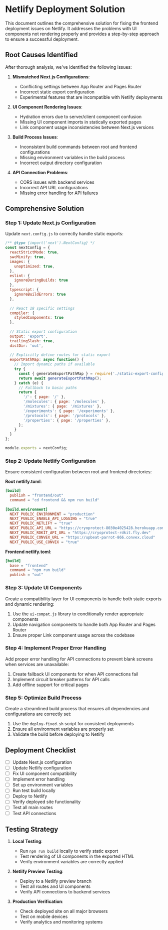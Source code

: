 # Netlify Deployment Solution

This document outlines the comprehensive solution for fixing the frontend deployment issues on Netlify. It addresses the problems with UI components not rendering properly and provides a step-by-step approach to ensure a successful deployment.

## Root Causes Identified

After thorough analysis, we've identified the following issues:

1. **Mismatched Next.js Configurations**: 
   - Conflicting settings between App Router and Pages Router
   - Incorrect static export configuration
   - Experimental features that are incompatible with Netlify deployments

2. **UI Component Rendering Issues**:
   - Hydration errors due to server/client component confusion
   - Missing UI component imports in statically exported pages
   - Link component usage inconsistencies between Next.js versions

3. **Build Process Issues**:
   - Inconsistent build commands between root and frontend configurations
   - Missing environment variables in the build process
   - Incorrect output directory configuration

4. **API Connection Problems**:
   - CORS issues with backend services
   - Incorrect API URL configurations
   - Missing error handling for API failures

## Comprehensive Solution

### Step 1: Update Next.js Configuration

Update `next.config.js` to correctly handle static exports:

```js
/** @type {import('next').NextConfig} */
const nextConfig = {
  reactStrictMode: true,
  swcMinify: true,
  images: {
    unoptimized: true,
  },
  eslint: {
    ignoreDuringBuilds: true
  },
  typescript: {
    ignoreBuildErrors: true
  },
  
  // React 18 specific settings
  compiler: {
    styledComponents: true
  },
  
  // Static export configuration
  output: 'export',
  trailingSlash: true,
  distDir: 'out',
  
  // Explicitly define routes for static export
  exportPathMap: async function() {
    // Import dynamic paths if available
    try {
      const { generateExportPathMap } = require('./static-export-config');
      return await generateExportPathMap();
    } catch (e) {
      // Fallback to basic paths
      return {
        '/': { page: '/' },
        '/molecules': { page: '/molecules' },
        '/mixtures': { page: '/mixtures' },
        '/experiments': { page: '/experiments' },
        '/protocols': { page: '/protocols' },
        '/properties': { page: '/properties' },
      };
    }
  }
};

module.exports = nextConfig;
```

### Step 2: Update Netlify Configuration

Ensure consistent configuration between root and frontend directories:

**Root netlify.toml**:
```toml
[build]
  publish = "frontend/out"
  command = "cd frontend && npm run build"
  
[build.environment]
  NEXT_PUBLIC_ENVIRONMENT = "production"
  NEXT_PUBLIC_ENABLE_API_LOGGING = "true"
  NEXT_PUBLIC_NETLIFY = "true"
  NEXT_PUBLIC_API_URL = "https://cryoprotect-8030e4025428.herokuapp.com/v1"
  NEXT_PUBLIC_RDKIT_API_URL = "https://cryoprotect-rdkit.fly.dev"
  NEXT_PUBLIC_CONVEX_URL = "https://upbeat-parrot-866.convex.cloud"
  NEXT_PUBLIC_USE_CONVEX = "true"
```

**Frontend netlify.toml**:
```toml
[build]
  base = "frontend"
  command = "npm run build"
  publish = "out"
```

### Step 3: Update UI Components

Create a compatibility layer for UI components to handle both static exports and dynamic rendering:

1. Use the `ui-compat.js` library to conditionally render appropriate components
2. Update navigation components to handle both App Router and Pages Router
3. Ensure proper Link component usage across the codebase

### Step 4: Implement Proper Error Handling

Add proper error handling for API connections to prevent blank screens when services are unavailable:

1. Create fallback UI components for when API connections fail
2. Implement circuit breaker patterns for API calls
3. Add offline support for critical pages

### Step 5: Optimize Build Process

Create a streamlined build process that ensures all dependencies and configurations are correctly set:

1. Use the `deploy-fixed.sh` script for consistent deployments
2. Ensure all environment variables are properly set
3. Validate the build before deploying to Netlify

## Deployment Checklist

- [ ] Update Next.js configuration
- [ ] Update Netlify configuration
- [ ] Fix UI component compatibility
- [ ] Implement error handling
- [ ] Set up environment variables
- [ ] Run test build locally
- [ ] Deploy to Netlify
- [ ] Verify deployed site functionality
- [ ] Test all main routes
- [ ] Test API connections

## Testing Strategy

1. **Local Testing**: 
   - Run `npm run build` locally to verify static export
   - Test rendering of UI components in the exported HTML
   - Verify environment variables are correctly applied

2. **Netlify Preview Testing**:
   - Deploy to a Netlify preview branch
   - Test all routes and UI components
   - Verify API connections to backend services

3. **Production Verification**:
   - Check deployed site on all major browsers
   - Test on mobile devices
   - Verify analytics and monitoring systems